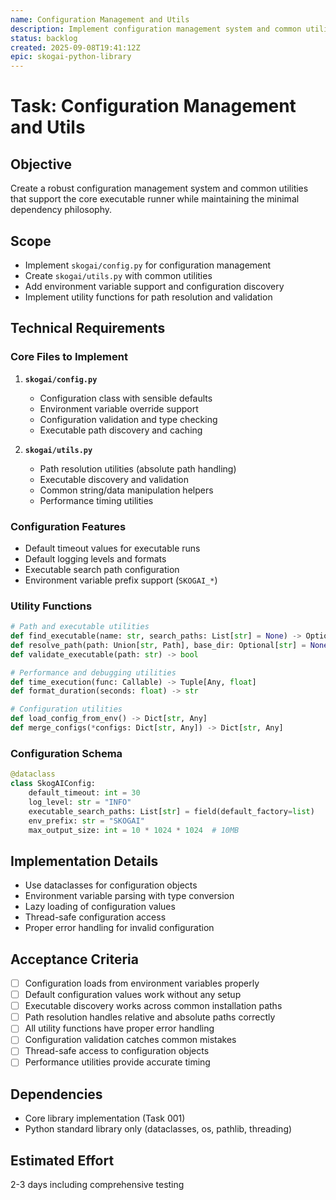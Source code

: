 ```yaml
---
name: Configuration Management and Utils
description: Implement configuration management system and common utilities for the library
status: backlog
created: 2025-09-08T19:41:12Z
epic: skogai-python-library
---
```


# Task: Configuration Management and Utils

## Objective
Create a robust configuration management system and common utilities that support the core executable runner while maintaining the minimal dependency philosophy.

## Scope
- Implement `skogai/config.py` for configuration management
- Create `skogai/utils.py` with common utilities
- Add environment variable support and configuration discovery
- Implement utility functions for path resolution and validation

## Technical Requirements

### Core Files to Implement
1. **`skogai/config.py`**
   - Configuration class with sensible defaults
   - Environment variable override support
   - Configuration validation and type checking
   - Executable path discovery and caching

2. **`skogai/utils.py`**
   - Path resolution utilities (absolute path handling)
   - Executable discovery and validation
   - Common string/data manipulation helpers
   - Performance timing utilities

### Configuration Features
- Default timeout values for executable runs
- Default logging levels and formats
- Executable search path configuration
- Environment variable prefix support (`SKOGAI_*`)

### Utility Functions
```python
# Path and executable utilities
def find_executable(name: str, search_paths: List[str] = None) -> Optional[str]
def resolve_path(path: Union[str, Path], base_dir: Optional[str] = None) -> Path
def validate_executable(path: str) -> bool

# Performance and debugging utilities  
def time_execution(func: Callable) -> Tuple[Any, float]
def format_duration(seconds: float) -> str

# Configuration utilities
def load_config_from_env() -> Dict[str, Any]
def merge_configs(*configs: Dict[str, Any]) -> Dict[str, Any]
```

### Configuration Schema
```python
@dataclass
class SkogAIConfig:
    default_timeout: int = 30
    log_level: str = "INFO" 
    executable_search_paths: List[str] = field(default_factory=list)
    env_prefix: str = "SKOGAI"
    max_output_size: int = 10 * 1024 * 1024  # 10MB
```

## Implementation Details
- Use dataclasses for configuration objects
- Environment variable parsing with type conversion
- Lazy loading of configuration values
- Thread-safe configuration access
- Proper error handling for invalid configuration

## Acceptance Criteria
- [ ] Configuration loads from environment variables properly
- [ ] Default configuration values work without any setup
- [ ] Executable discovery works across common installation paths
- [ ] Path resolution handles relative and absolute paths correctly
- [ ] All utility functions have proper error handling
- [ ] Configuration validation catches common mistakes
- [ ] Thread-safe access to configuration objects
- [ ] Performance utilities provide accurate timing

## Dependencies
- Core library implementation (Task 001)
- Python standard library only (dataclasses, os, pathlib, threading)

## Estimated Effort
2-3 days including comprehensive testing